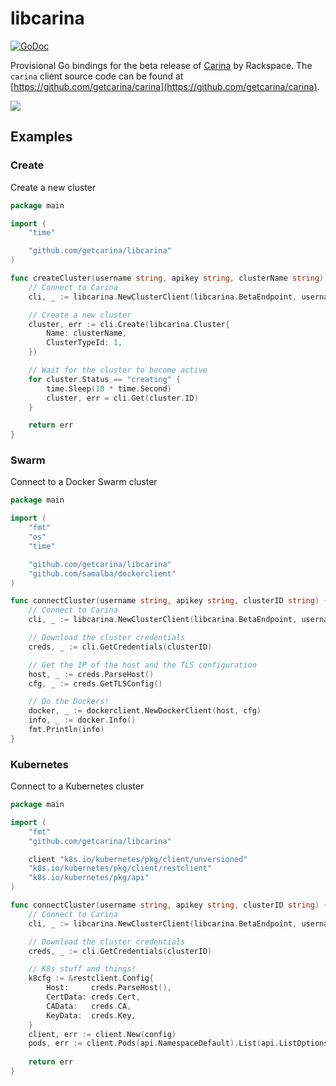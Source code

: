 # libcarina

[![GoDoc](https://godoc.org/github.com/getcarina/libcarina?status.png)](https://godoc.org/github.com/getcarina/libcarina)

Provisional Go bindings for the beta release of [Carina](https://getcarina.com) by Rackspace. The `carina` client source
code can be found at [https://github.com/getcarina/carina](https://github.com/getcarina/carina).

![](https://cloud.githubusercontent.com/assets/836375/10503963/e5bcca8c-72c0-11e5-8e14-2c1697297d7e.png)

## Examples

### Create
Create a new cluster

```go
package main

import (
	"time"

	"github.com/getcarina/libcarina"
)

func createCluster(username string, apikey string, clusterName string) error {
	// Connect to Carina
	cli, _ := libcarina.NewClusterClient(libcarina.BetaEndpoint, username, apikey, "")

	// Create a new cluster
	cluster, err := cli.Create(libcarina.Cluster{
	    Name: clusterName,
	    ClusterTypeId: 1,
	})

	// Wait for the cluster to become active
	for cluster.Status == "creating" {
		time.Sleep(10 * time.Second)
		cluster, err = cli.Get(cluster.ID)
	}

	return err
}
```

### Swarm
Connect to a Docker Swarm cluster

```go
package main

import (
	"fmt"
	"os"
	"time"

	"github.com/getcarina/libcarina"
	"github.com/samalba/dockerclient"
)

func connectCluster(username string, apikey string, clusterID string) {
	// Connect to Carina
	cli, _ := libcarina.NewClusterClient(libcarina.BetaEndpoint, username, apikey, "")

	// Download the cluster credentials
	creds, _ := cli.GetCredentials(clusterID)

	// Get the IP of the host and the TLS configuration
	host, _ := creds.ParseHost()
	cfg, _ := creds.GetTLSConfig()

	// Do the Dockers!
	docker, _ := dockerclient.NewDockerClient(host, cfg)
	info, _ := docker.Info()
	fmt.Println(info)
}
```

### Kubernetes
Connect to a Kubernetes cluster

```go
package main

import (
	"fmt"
	"github.com/getcarina/libcarina"

	client "k8s.io/kubernetes/pkg/client/unversioned"
	"k8s.io/kubernetes/pkg/client/restclient"
	"k8s.io/kubernetes/pkg/api"
)

func connectCluster(username string, apikey string, clusterID string) {
	// Connect to Carina
	cli, _ := libcarina.NewClusterClient(libcarina.BetaEndpoint, username, apikey, "")

	// Download the cluster credentials
	creds, _ := cli.GetCredentials(clusterID)

	// K8s stuff and things!
	k8cfg := &restclient.Config{
		Host:     creds.ParseHost(),
		CertData: creds.Cert,
		CAData:   creds.CA,
		KeyData:  creds.Key,
	}
	client, err := client.New(config)
	pods, err := client.Pods(api.NamespaceDefault).List(api.ListOptions{})
	
	return err
}
```
